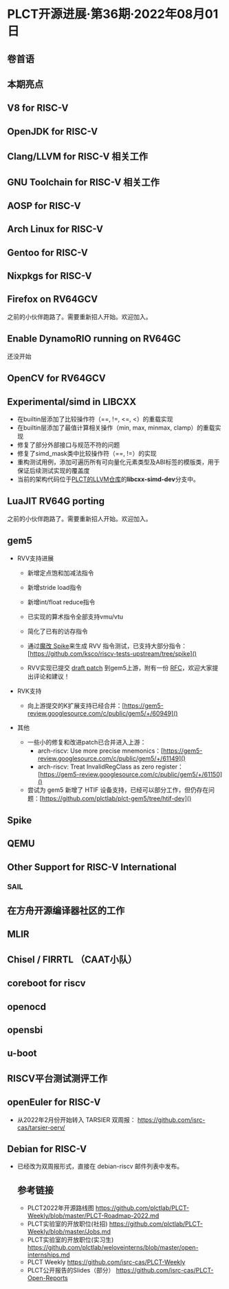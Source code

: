 # PLCT开源进展·第36期·2022年08月01日

## 卷首语

## 本期亮点


## V8 for RISC-V


## OpenJDK for RISC-V



## Clang/LLVM for RISC-V 相关工作

## GNU Toolchain for RISC-V 相关工作

## AOSP for RISC-V

## Arch Linux for RISC-V

## Gentoo for RISC-V


## Nixpkgs for RISC-V

## Firefox on RV64GCV

之前的小伙伴跑路了。需要重新招人开始。欢迎加入。

## Enable DynamoRIO running on RV64GC

还没开始

## OpenCV for RV64GCV


## Experimental/simd in LIBCXX

- 在builtin层添加了比较操作符（==, !=, <=, <）的重载实现
- 在builtin层添加了最值计算相关操作（min, max, minmax, clamp）的重载实现
- 修复了部分外部接口与规范不符的问题
- 修复了simd_mask类中比较操作符（==, !=）的实现
- 重构测试用例，添加可遍历所有可向量化元素类型及ABI标签的模版类，用于保证后续测试实现的覆盖度
- 当前的架构代码位于[PLCT的LLVM仓库](https://github.com/plctlab/llvm-project)的**libcxx-simd-dev**分支中。

## LuaJIT RV64G porting

之前的小伙伴跑路了。需要重新招人开始。欢迎加入。

## gem5

- RVV支持进展
	- 新增定点饱和加减法指令
	- 新增stride load指令
	- 新增int/float reduce指令
	- 已实现的算术指令全部支持vmu/vtu
	- 简化了已有的访存指令

	- 通过[魔改 Spike](https://github.com/ksco/riscv-isa-sim/blob/rvv-tests/riscv/insns/addi.h#L1-L14)来生成 RVV 指令测试，已支持大部分指令：[https://github.com/ksco/riscv-tests-upstream/tree/spike]()

	- RVV实现已提交 [draft patch](https://gem5-review.googlesource.com/c/public/gem5/+/59789) 到gem5上游，附有一份 [RFC](：https://docs.google.com/document/d/1yUDPU9NvpKo1WM1WYfdx20_aXLnlHssUUsDYR4lu95Q/edit)，欢迎大家提出评论和建议！

- RVK支持
	- 向上游提交的K扩展支持已经合并：[https://gem5-review.googlesource.com/c/public/gem5/+/60949]()

- 其他
	-  一些小的修复和改进patch已合并进入上游：
		- arch-riscv: Use more precise mnemonics：[https://gem5-review.googlesource.com/c/public/gem5/+/61149]()
		- arch-riscv: Treat InvalidRegClass as zero register：[https://gem5-review.googlesource.com/c/public/gem5/+/61150]()
	- 尝试为 gem5 新增了 HTIF 设备支持，已经可以部分工作，但仍存在问题：[https://github.com/plctlab/plct-gem5/tree/htif-dev]()


## Spike


## QEMU


## Other Support for RISC-V International

### SAIL


## 在方舟开源编译器社区的工作


## MLIR


## Chisel / FIRRTL （CAAT小队）


## coreboot for riscv


## openocd


## opensbi

## u-boot


## RISCV平台测试测评工作


## openEuler for RISC-V

- 从2022年2月份开始转入 TARSIER 双周报：
  https://github.com/isrc-cas/tarsier-oerv/

## Debian for RISC-V

- 已经改为双周报形式，直接在 debian-riscv 邮件列表中发布。

  ## 参考链接

  - PLCT2022年开源路线图 https://github.com/plctlab/PLCT-Weekly/blob/master/PLCT-Roadmap-2022.md
  - PLCT实验室的开放职位(社招) https://github.com/plctlab/PLCT-Weekly/blob/master/Jobs.md
  - PLCT实验室的开放职位(实习生) https://github.com/plctlab/weloveinterns/blob/master/open-internships.md
  - PLCT Weekly https://github.com/isrc-cas/PLCT-Weekly
  - PLCT公开报告的Slides（部分） https://github.com/isrc-cas/PLCT-Open-Reports
